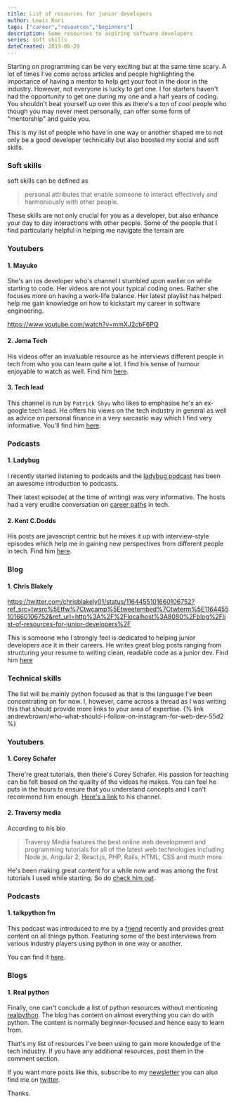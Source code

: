 ```yaml
---
title: List of resources for junior developers
author: Lewis Kori
tags: ["career","resources","beginners"]
description: Some resources to aspiring software developers
series: soft skills
dateCreated: 2019-08-29
---
```


Starting on programming can be very exciting but at the same time scary. A lot of times I've come across articles and people highlighting the importance of having a mentor to help get your foot in the door in the industry.
However, not everyone is lucky to get one. I for starters haven't had the opportunity to get one during my one and a half years of coding.
You shouldn't beat yourself up over this as there's a ton of cool people who though you may never meet personally, can offer some form of "mentorship" and guide you.

This is my list of people who have in one way or another shaped me to not only be a good developer technically but also boosted my social and soft skills.

### Soft skills

soft skills can be defined as

> personal attributes that enable someone to interact effectively and harmoniously with other people.

These skills are not only crucial for you as a developer, but also enhance your day to day interactions with other people.
Some of the people that I find particularly helpful in helping me navigate the terrain are

### Youtubers

#### 1. Mayuko

She's an ios developer who's channel I stumbled upon earlier on while starting to code. Her videos are not your typical coding ones. Rather she focuses more on having a work-life balance. Her latest playlist has helped help me gain knowledge on how to kickstart my career in software engineering.

<https://www.youtube.com/watch?v=mmXJ2cbF6PQ>

#### 2. Joma Tech

His videos offer an invaluable resource as he interviews different people in tech from who you can learn quite a lot. I find his sense of humour enjoyable to watch as well. Find him [here](https://www.youtube.com/channel/UCV0qA-eDDICsRR9rPcnG7tw).

#### 3. Tech lead

This channel is run by ```Patrick Shyu``` who likes to emphasise he's an ex-google tech lead. He offers his views on the tech industry in general as well as advice on personal finance in a very sarcastic way which I find very informative.
You'll find him [here](https://www.youtube.com/channel/UC4xKdmAXFh4ACyhpiQ_3qBw).

### Podcasts

#### 1. Ladybug

I recently started listening to podcasts and the [ladybug podcast](https://dev.to/ladybug/the-ladybug-crew-s-learn-to-code-stories-icb) has been an awesome introduction to podcasts.

Their latest episode( at the time of writing) was very informative. The hosts had a very erudite conversation on [career paths](https://ladybug.dev/episode/career-paths-in-tech/) in tech.

#### 2. Kent C.Dodds

His posts are javascript centric but he mixes it up with interview-style episodes which help me in gaining new perspectives from different people in tech.
Find him [here](https://kentcdodds.com/chats-with-kent-podcast/seasons/01/episodes/growing-your-skills-and-career-through-teaching-with-ali-spittel).

### Blog

#### 1. Chris Blakely

<https://twitter.com/chrisblakely01/status/1164455101660106752?ref_src=twsrc%5Etfw%7Ctwcamp%5Etweetembed%7Ctwterm%5E1164455101660106752&ref_url=http%3A%2F%2Flocalhost%3A8080%2Fblog%2Flist-of-resources-for-junior-developers%2F>

This is someone who I strongly feel is dedicated to helping junior developers ace it in their careers. He writes great blog posts ranging from structuring your resume to writing clean, readable code as a junior dev.
Find him [here](https://www.chrisblakely.dev/)

### Technical skills

The list will be mainly python focused as that is the language I've been concentrating on for now. 
I, however, came across a thread as I was writing this that should provide more links to your area of expertise.
{% link andrewbrown/who-what-should-i-follow-on-instagram-for-web-dev-55d2 %}

### Youtubers

#### 1. Corey Schafer

There're great tutorials, then there's Corey Schafer. His passion for teaching can be felt based on the quality of the videos he makes. You can feel he puts in the hours to ensure that you understand concepts and I can't recommend him enough.
[Here's a link](https://www.youtube.com/user/schafer5) to his channel.

#### 2. Traversy media

According to his bio

> Traversy Media features the best online web development and programming tutorials for all of the latest web technologies including Node.js, Angular 2, React.js, PHP, Rails, HTML, CSS and much more.

He's been making great content for a while now and was among the first tutorials I used while starting. So do [check him out](https://www.youtube.com/user/TechGuyWeb/featured).

### Podcasts

#### 1. talkpython fm

This podcast was introduced to me by a [friend](https://www.linkedin.com/in/oirere-jr/) recently and provides great content on all things python. Featuring some of the best interviews from various industry players using python in one way or another.

You can find it [here](https://talkpython.fm/).

### Blogs

#### 1. Real python

Finally, one can't conclude a list of python resources without mentioning [realpython](https://realpython.com/).
The blog has content on almost everything you can do with python.
The content is normally beginner-focused and hence easy to learn from.

That's my list of resources I've been using to gain more knowledge of the tech industry. If you have any additional resources, post them in the comment section.

If you want more posts like this, subscribe to my [newsletter](https://lewiskori.com/posts/) you can also find me on [twitter](https://twitter.com/lewis_kihiu).

Thanks.
